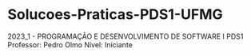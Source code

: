 # Solucoes-Praticas-PDS1-UFMG
2023_1 - PROGRAMAÇÃO E DESENVOLVIMENTO DE SOFTWARE I 
PDS1 
Professor: Pedro Olmo 
Nível: Iniciante 
